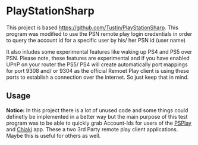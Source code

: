# PlayStationSharp
This project is based https://github.com/Tustin/PlayStationSharp.
This program was modified to use the PSN remote play login credentials in order to query the account id for a specific user by his/ her PSN id (user name)

It also inludes some experimental features like waking up PS4 and PS5 over PSN. Please note, these features are experimental and if you have enabled UPnP on your router the PS5/ PS4 will create
automatically port mappings for port 9308 and/ or 9304 as the official Remoet Play client is using these ports to establish a connection over the internet. So just keep that in mind.

## Usage
__Notice:__
In this project there is a lot of unused code and some things could definetly be implemented in a better way but the main purpose of this test program was to be able to quickly grab Account-Ids
for users of the [PSPlay](https://play.google.com/store/apps/details?id=psplay.grill.com) and [Chiaki](https://play.google.com/store/apps/details?id=com.metallic.chiaki) app. These a two 3rd Party
remote play client applications. Maybe this is useful for others as well.
